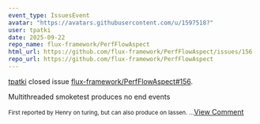 ```yaml
---
event_type: IssuesEvent
avatar: "https://avatars.githubusercontent.com/u/1597518?"
user: tpatki
date: 2025-09-22
repo_name: flux-framework/PerfFlowAspect
html_url: https://github.com/flux-framework/PerfFlowAspect/issues/156
repo_url: https://github.com/flux-framework/PerfFlowAspect
---
```


<a href='https://github.com/tpatki' target='_blank'>tpatki</a> closed issue <a href='https://github.com/flux-framework/PerfFlowAspect/issues/156' target='_blank'>flux-framework/PerfFlowAspect#156</a>.

<p>Multithreaded smoketest produces no end events</p><small>First reported by Henry on turing, but can also produce on lassen....</small><a href='https://github.com/flux-framework/PerfFlowAspect/issues/156' target='_blank'>View Comment</a>